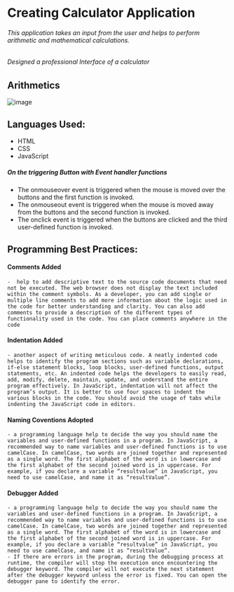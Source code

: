 # Creating Calculator Application 
###### This application takes an input from the user and helps to perform arithmetic and mathematical calculations.
###### Designed a professional Interface of a calculator

## Arithmetics
![image](https://github.com/dhonaobina/Calculator/assets/113093370/5a0d9a5f-61e6-4e5c-a94a-1f9daa61237d)

 
## Languages Used:
 - HTML
 - CSS
 - JavaScript

##### On the triggering Button with Event handler functions
   -  The onmouseover event is triggered when the mouse is moved over the buttons and the first function is invoked.
   -  The onmouseout event is triggered when the mouse is moved away from the buttons and the second function is invoked.
   -  The onclick event is triggered when the buttons are clicked and the third user-defined function is invoked.

## Programming Best Practices:
#### Comments Added
    -  help to add descriptive text to the source code documents that need not be executed. The web browser does not display the text included within the comment symbols. As a developer, you can add single or multiple line comments to add more information about the logic used in the code for better understanding and clarity. You can also add comments to provide a description of the different types of functionality used in the code. You can place comments anywhere in the code

#### Indentation Added
    - another aspect of writing meticulous code. A neatly indented code helps to identify the program sections such as variable declarations, if-else statement blocks, loop blocks, user-defined functions, output statements, etc. An indented code helps the developers to easily read, add, modify, delete, maintain, update, and understand the entire program effectively. In JavaScript, indentation will not affect the program’s output. It is better to use four spaces to indent the various blocks in the code. You should avoid the usage of tabs while indenting the JavaScript code in editors.

#### Naming Coventions Adopted
    - a programming language help to decide the way you should name the variables and user-defined functions in a program. In JavaScript, a recommended way to name variables and user-defined functions is to use camelCase. In camelCase, two words are joined together and represented as a single word. The first alphabet of the word is in lowercase and the first alphabet of the second joined word is in uppercase. For example, if you declare a variable “resultvalue” in JavaScript, you need to use camelCase, and name it as “resultValue”.

#### Debugger Added 
    - a programming language help to decide the way you should name the variables and user-defined functions in a program. In JavaScript, a recommended way to name variables and user-defined functions is to use camelCase. In camelCase, two words are joined together and represented as a single word. The first alphabet of the word is in lowercase and the first alphabet of the second joined word is in uppercase. For example, if you declare a variable “resultvalue” in JavaScript, you need to use camelCase, and name it as “resultValue”.
    - If there are errors in the program, during the debugging process at runtime, the compiler will stop the execution once encountering the debugger keyword. The compiler will not execute the next statement after the debugger keyword unless the error is fixed. You can open the debugger pane to identify the error.


   
  
